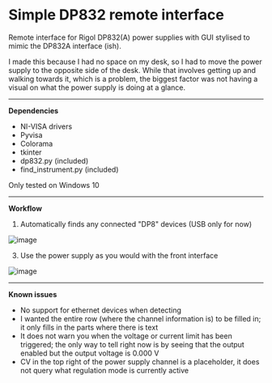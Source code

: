# Simple DP832 remote interface
Remote interface for Rigol DP832(A) power supplies with GUI stylised to mimic the DP832A interface (ish).

I made this because I had no space on my desk, so I had to move the power supply to the opposite side of the desk. While that involves getting up and walking towards it, which is a problem, the biggest factor was not having a visual on what the power supply is doing at a glance.

----

**Dependencies**
- NI-VISA drivers
- Pyvisa
- Colorama
- tkinter
- dp832.py (included)
- find_instrument.py (included)

Only tested on Windows 10

----

**Workflow**
1. Automatically finds any connected "DP8" devices (USB only for now)
   
![image](https://github.com/user-attachments/assets/38743e4b-e52a-403a-bcda-eed2290a87eb)

3. Use the power supply as you would with the front interface

![image](https://github.com/user-attachments/assets/f0e3796f-16cf-438e-a53c-343fe3216f8a)

-----

**Known issues**
- No support for ethernet devices when detecting 
- I wanted the entire row (where the channel information is) to be filled in; it only fills in the parts where there is text
- It does not warn you when the voltage or current limit has been triggered; the only way to tell right now is by seeing that the output enabled but the output voltage is 0.000 V
- CV in the top right of the power supply channel is a placeholder, it does not query what regulation mode is currently active 

